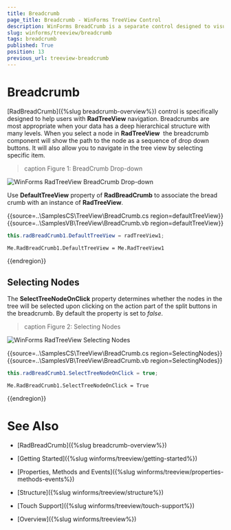 ```yaml
---
title: Breadcrumb
page_title: Breadcrumb - WinForms TreeView Control
description: WinForms BreadCrumb is a separate control designed to visualize the current node path (display all the parent nodes of the current node).  
slug: winforms/treeview/breadcrumb
tags: breadcrumb
published: True
position: 13
previous_url: treeview-breadcrumb
---
```


# Breadcrumb

[RadBreadCrumb]({%slug breadcrumb-overview%}) control is specifically designed to help users with __RadTreeView__ navigation. Breadcrumbs are most appropriate when your data has a deep hierarchical structure with many levels. When you select a node in __RadTreeView__  the breadcrumb component will show the path to the node as a sequence of drop down buttons. It will also allow you to navigate in the tree view by selecting specific item. 

>caption Figure 1: BreadCrumb Drop-down 

![WinForms RadTreeView BreadCrumb Drop-down](images/treeview-breadcrumb003.png)

Use __DefaultTreeView__ property of __RadBreadCrumb__ to associate the bread crumb with an instance of __RadTreeView__. 

{{source=..\SamplesCS\TreeView\BreadCrumb.cs region=defaultTreeView}} 
{{source=..\SamplesVB\TreeView\BreadCrumb.vb region=defaultTreeView}} 

````C#
this.radBreadCrumb1.DefaultTreeView = radTreeView1;

````
````VB.NET
Me.RadBreadCrumb1.DefaultTreeView = Me.RadTreeView1

````

{{endregion}}

## Selecting Nodes

The **SelectTreeNodeOnClick** property determines whether the nodes in the tree will be selected upon clicking on the action part of the split buttons in the breadcrumb. By default the property is set to *false*.

>caption Figure 2: Selecting Nodes

![WinForms RadTreeView Selecting Nodes](images/treeview-breadcrumb004.gif)

{{source=..\SamplesCS\TreeView\BreadCrumb.cs region=SelectingNodes}} 
{{source=..\SamplesVB\TreeView\BreadCrumb.vb region=SelectingNodes}}
````C#
this.radBreadCrumb1.SelectTreeNodeOnClick = true;

````
````VB.NET
Me.RadBreadCrumb1.SelectTreeNodeOnClick = True

```` 
 
{{endregion}}

# See Also
* [RadBreadCrumb]({%slug breadcrumb-overview%})

* [Getting Started]({%slug winforms/treeview/getting-started%})

* [Properties, Methods and Events]({%slug winforms/treeview/properties-methods-events%})

* [Structure]({%slug winforms/treeview/structure%})

* [Touch Support]({%slug winforms/treeview/touch-support%})

* [Overview]({%slug winforms/treeview%})

